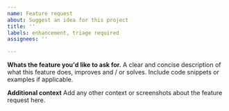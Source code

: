 ```yaml
---
name: Feature request
about: Suggest an idea for this project
title: ''
labels: enhancement, triage required
assignees: ''

---
```


**Whats the feature you'd like to ask for.**
A clear and concise description of what this feature does, improves and / or solves. Include code snippets or examples if applicable.

**Additional context**
Add any other context or screenshots about the feature request here.
